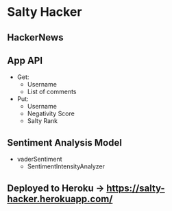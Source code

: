 # Salty Hacker
## HackerNews


## App API
- Get:
    - Username
    - List of comments
- Put:
    - Username
    - Negativity Score
    - Salty Rank


## Sentiment Analysis Model
- vaderSentiment
    - SentimentIntensityAnalyzer


## Deployed to Heroku -> https://salty-hacker.herokuapp.com/

